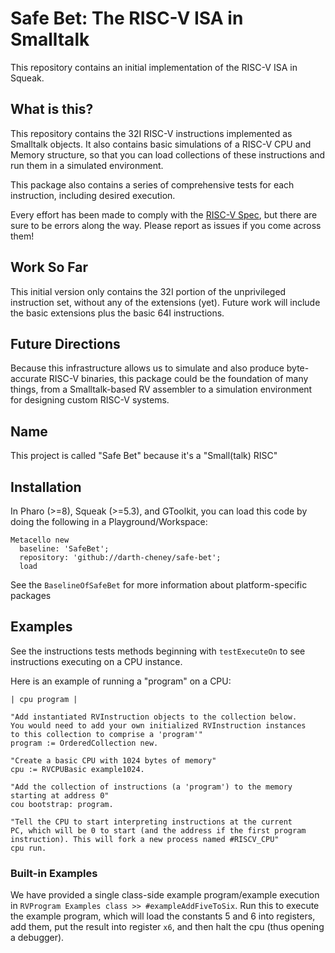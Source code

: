 # Safe Bet: The RISC-V ISA in Smalltalk #
This repository contains an initial implementation of the RISC-V ISA in Squeak.

## What is this? ##
This repository contains the 32I RISC-V instructions implemented as Smalltalk objects. It also contains basic simulations of a RISC-V CPU and Memory structure, so that you can load collections of these instructions and run them in a simulated environment.
  
This package also contains a series of comprehensive tests for each instruction, including desired execution.
  
Every effort has been made to comply with the [RISC-V Spec](https://riscv.org/specifications/), but there are sure to be errors along the way. Please report as issues if you come across them!
  
## Work So Far ##
This initial version only contains the 32I portion of the unprivileged instruction set, without any of the extensions 
(yet). Future work will include the basic extensions plus the basic 64I instructions.
  
## Future Directions ##
Because this infrastructure allows us to simulate and also produce byte-accurate RISC-V binaries, this package could be the foundation of many things, from a Smalltalk-based RV assembler to a simulation environment for designing custom RISC-V systems.
  
## Name ##
This project is called "Safe Bet" because it's a "Small(talk) RISC"

## Installation ##
In Pharo (>=8), Squeak (>=5.3), and GToolkit, you can load this code by doing the following in a Playground/Workspace:
```smalltalk
Metacello new
  baseline: 'SafeBet';
  repository: 'github://darth-cheney/safe-bet';
  load
```
See the `BaselineOfSafeBet` for more information about platform-specific packages
  
## Examples ##
See the instructions tests methods beginning with `testExecuteOn` to see instructions executing on a CPU instance.
  
Here is an example of running a "program" on a CPU:
```smalltalk
| cpu program |

"Add instantiated RVInstruction objects to the collection below.
You would need to add your own initialized RVInstruction instances
to this collection to comprise a 'program'"
program := OrderedCollection new.

"Create a basic CPU with 1024 bytes of memory"
cpu := RVCPUBasic example1024.

"Add the collection of instructions (a 'program') to the memory
starting at address 0"
cou bootstrap: program.

"Tell the CPU to start interpreting instructions at the current
PC, which will be 0 to start (and the address if the first program
instruction). This will fork a new process named #RISCV_CPU"
cpu run.
```
### Built-in Examples ###
We have provided a single class-side example program/example execution in `RVProgram Examples class >> #exampleAddFiveToSix`. Run this to execute the example program, which will load the constants 5 and 6 into registers, add them, put the result into register `x6`, and then halt the cpu (thus opening a debugger).
